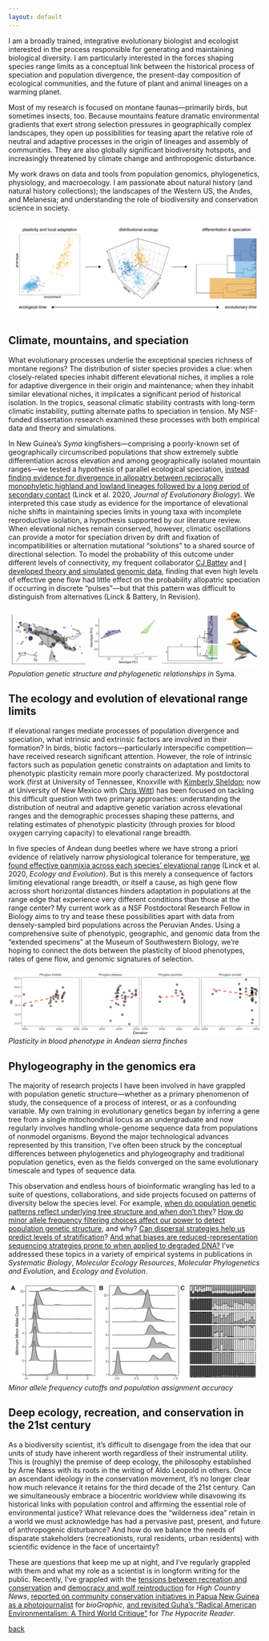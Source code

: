 ```yaml
---
layout: default
---
```


I am a broadly trained, integrative evolutionary biologist and ecologist interested in the process responsible for generating and maintaining biological diversity. I am particularly interested in the forces shaping species range limits as a conceptual link between the historical process of speciation and population divergence, the present-day composition of ecological communities, and the future of plant and animal lineages on a warming planet.  

Most of my research is focused on montane faunas—primarily birds, but sometimes insects, too. Because mountains feature dramatic environmental gradients that exert strong selection pressures in geographically complex landscapes, they open up possibilities for teasing apart the relative role of neutral and adaptive processes in the origin of lineages and assembly of communities. They are also globally significant biodiversity hotspots, and increasingly threatened by climate change and anthropogenic disturbance.

My work draws on data and tools from population genomics, phylogenetics, physiology, and macroecology. I am passionate about natural history (and natural history collections); the landscapes of the Western US, the Andes, and Melanesia; and understanding the role of biodiversity and conservation science in society.

![](/images/conceptual_figure-01.png)

## Climate, mountains, and speciation

What evolutionary processes underlie the exceptional species richness of montane regions? The distribution of sister species provides a clue: when closely-related species inhabit different elevational niches, it implies a role for adaptive divergence in their origin and maintenance; when they inhabit similar elevational niches, it implicates a significant period of historical isolation. In the tropics, seasonal climatic stability contrasts with long-term climatic instability, putting alternate paths to speciation in tension. My NSF-funded dissertation research examined these processes with both empirical data and theory and simulations.

In New Guinea’s *Syma* kingfishers—comprising a poorly-known set of geographically circumscribed populations that show extremely subtle differentiation across elevation and among geographically isolated mountain ranges—we tested a hypothesis of parallel ecological speciation, [instead finding evidence for divergence in allopatry between reciprocally monophyletic highland and lowland lineages followed by a long period of secondary contact](https://doi.org/10.1111/jeb.13698) (Linck et al. 2020, *Journal of Evolutionary Biology*). We interpreted this case study as evidence for the importance of elevational niche shifts in maintaining species limits in young taxa with incomplete reproductive isolation, a hypothesis supported by our literature review. When elevational niches remain conserved, however, climatic oscillations can provide a motor for speciation driven by drift and fixation of incompatibilities or alternation mutational “solutions” to a shared source of directional selection. To model the probability of this outcome under different levels of connectivity, my frequent collaborator [CJ Battey](http://cjbattey.com/) and [I developed theory and simulated genomic data](https://doi.org/10.1101/758664), finding that even high levels of effective gene flow had little effect on the probability allopatric speciation if occurring in discrete “pulses”—but that this pattern was difficult to distinguish from alternatives (Linck & Battery, In Revision).

![](/images/syma_banner.png)
*Population genetic structure and phylogenetic relationships in* Syma.

## The ecology and evolution of elevational range limits

If elevational ranges mediate processes of population divergence and speciation, what intrinsic and extrinsic factors are involved in their formation? In birds, biotic factors—particularly interspecific competition—have received research significant attention. However, the role of intrinsic factors such as population genetic constraints on adaptation and limits to phenotypic plasticity remain more poorly characterized. My postdoctoral work (first at University of Tennessee, Knoxville with [Kimberly Sheldon](http://www.biogeographyresearch.org/); now at University of New Mexico with [Chris Witt](https://www.unmornithology.org/)) has been focused on tackling this difficult question with two primary approaches: understanding the distribution of neutral and adaptive genetic variation across elevational ranges and the demographic processes shaping these patterns, and relating estimates of phenotypic plasticity (through proxies for blood oxygen carrying capacity) to elevational range breadth.  

In five species of Andean dung beetles where we have strong a priori evidence of relatively narrow physiological tolerance for temperature, [we found effective panmixia across each species’ elevational range](https://doi.org/10.1002/ece3.6185) (Linck et al. 2020, *Ecology and Evolution*). But is this merely a consequence of factors limiting elevational range breadth, or itself a cause, as high gene flow across short horizontal distances hinders adaptation in populations at the range edge that experience very different conditions than those at the range center? My current work as a NSF Postdoctoral Research Fellow in Biology aims to try and tease these possibilities apart with data from densely-sampled bird populations across the Peruvian Andes. Using a comprehensive suite of phenotypic, geographic, and genomic data from the “extended specimens” at the Museum of Southwestern Biology, we’re hoping to connect the dots between the plasticity of blood phenotypes, rates of gene flow, and genomic signatures of selection.

![](/images/plasticity.png)
*Plasticity in blood phenotype in Andean sierra finches*

## Phylogeography in the genomics era

The majority of research projects I have been involved in have grappled with population genetic structure—whether as a primary phenomenon of study, the consequence of a process of interest, or as a confounding variable. My own training in evolutionary genetics began by inferring a gene tree from a single mitochondrial locus as an undergraduate and now regularly involves handling whole-genome sequence data from populations of nonmodel organisms. Beyond the major technological advances represented by this transition, I’ve often been struck by the conceptual differences between phylogenetics and phylogeography and traditional population genetics, even as the fields converged on the same evolutionary timescale and types of sequence data.

This observation and endless hours of bioinformatic wrangling has led to a suite of questions, collaborations, and side projects focused on patterns of diversity below the species level. For example, [when do population genetic patterns reflect underlying tree structure and when don’t they](https://doi.org/10.1093/sysbio/syz027)? [How do minor allele frequency filtering choices affect our power to detect population genetic structure](https://doi.org/10.1111/1755-0998.12995), and why? [Can dispersal strategies help us predict levels of stratification](https://doi.org/10.1016/j.ympev.2015.08.018)? [And what biases are reduced-representation sequencing strategies prone to when applied to degraded DNA?](https://doi.org/10.1002/ece3.3065) I’ve addressed these topics in a variety of empirical systems in publications in *Systematic Biology*, *Molecular Ecology Resources*, *Molecular Phylogenetics and Evolution*, and *Ecology and Evolution*.

![](/images/structure.png)
*Minor allele frequency cutoffs and population assignment accuracy*

## Deep ecology, recreation, and conservation in the 21st century

As a biodiversity scientist, it’s difficult to disengage from the idea that our units of study have inherent worth regardless of their instrumental utility. This is (roughly) the premise of deep ecology, the philosophy established by Arne Næss with its roots in the writing of Aldo Leopold in others. Once an ascendant ideology in the conservation movement, it’s no longer clear how much relevance it retains for the third decade of the 21st century. Can we simultaneously embrace a biocentric worldview while disavowing its historical links with population control and affirming the essential role of environmental justice? What relevance does the “wilderness idea” retain in a world we must acknowledge has had a pervasive past, present, and future of anthropogenic disturbance? And how do we balance the needs of disparate stakeholders (recreationists, rural residents, urban residents) with scientific evidence in the face of uncertainty?

These are questions that keep me up at night, and I’ve regularly grappled with them and what my role as a scientist is in longform writing for the public. Recently, I’ve grappled with the [tensions between recreation and conservation](https://www.hcn.org/issues/50.8/recreation-your-stoke-wont-save-us) and [democracy and wolf reintroduction](https://www.hcn.org/issues/52.3/south-wolves-colorado-throws-wolves-to-the-vote) for *High Country News*, [reported on community conservation initiatives in Papua New Guinea as a photojournalist](https://www.biographic.com/where-the-rainforest-meets-the-road/) for *bioGraphic*, [and revisited Guha’s “Radical American Environmentalism: A Third World Critique”](http://hypocritereader.com/69/title) for *The Hypocrite Reader*.

[back](./)
